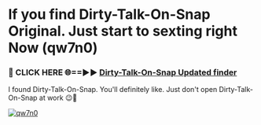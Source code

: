# If you find Dirty-Talk-On-Snap Original. Just start to sexting right Now (qw7n0)

<h3>🔴 CLICK HERE 🌐==►► <a href="https://tinyurl.com/mtbk5fxa" rel="nofollow">Dirty-Talk-On-Snap Updated finder</a></h3>

I found Dirty-Talk-On-Snap. You'll definitely like. Just don't open Dirty-Talk-On-Snap at work 😉💬

[![qw7n0](https://i.imgur.com/Q8WKrnY.jpeg)](https://tinyurl.com/mtbk5fxa)
